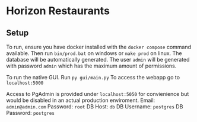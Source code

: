 # Horizon Restaurants

## Setup

To run, ensure you have docker installed with the `docker compose` command available. 
Then run `bin/prod.bat` on windows or `make prod` on linux. 
The database will be automatically generated.
The user `admin` will be generated with password `admin` which has the maximum 
amount of permissions.

To run the native GUI. Run `py gui/main.py` 
To access the webapp go to `localhost:5000`

Access to PgAdmin is provided under `localhost:5050` for convienience but would
be disabled in an actual production enviroment.
Email: `admin@admin.com`
Password: `root`
DB Host: `db`
DB Username: `postgres`
DB Password: `postgres`
